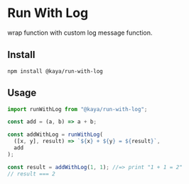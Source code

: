 # Run With Log

wrap function with custom log message function.

## Install

```
npm install @kaya/run-with-log
```

## Usage

```js
import runWithLog from "@kaya/run-with-log";

const add = (a, b) => a + b;

const addWithLog = runWithLog(
  ([x, y], result) => `${x} + ${y} = ${result}`,
  add
);

const result = addWithLog(1, 1); //=> print "1 + 1 = 2"
// result === 2
```
